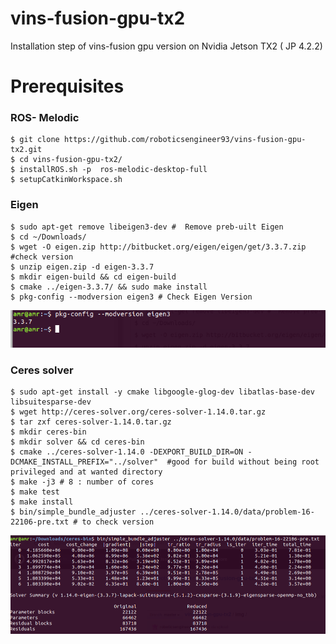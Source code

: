 # vins-fusion-gpu-tx2
Installation step of vins-fusion gpu version on Nvidia Jetson TX2 ( JP 4.2.2)
# Prerequisites

### ROS- Melodic
```
$ git clone https://github.com/roboticsengineer93/vins-fusion-gpu-tx2.git
$ cd vins-fusion-gpu-tx2/
$ installROS.sh -p  ros-melodic-desktop-full
$ setupCatkinWorkspace.sh
```
### Eigen 
```
$ sudo apt-get remove libeigen3-dev #  Remove preb-uilt Eigen
$ cd ~/Downloads/
$ wget -O eigen.zip http://bitbucket.org/eigen/eigen/get/3.3.7.zip #check version
$ unzip eigen.zip -d eigen-3.3.7
$ mkdir eigen-build && cd eigen-build
$ cmake ../eigen-3.3.7/ && sudo make install
$ pkg-config --modversion eigen3 # Check Eigen Version
```
![Eigen-img](./img/md1.png)

### Ceres solver 

```
$ sudo apt-get install -y cmake libgoogle-glog-dev libatlas-base-dev libsuitesparse-dev
$ wget http://ceres-solver.org/ceres-solver-1.14.0.tar.gz
$ tar zxf ceres-solver-1.14.0.tar.gz
$ mkdir ceres-bin
$ mkdir solver && cd ceres-bin
$ cmake ../ceres-solver-1.14.0 -DEXPORT_BUILD_DIR=ON -DCMAKE_INSTALL_PREFIX="../solver"  #good for build without being root privileged and at wanted directory
$ make -j3 # 8 : number of cores
$ make test
$ make install
$ bin/simple_bundle_adjuster ../ceres-solver-1.14.0/data/problem-16-22106-pre.txt # to check version
```
![ceres-solver-img](./img/md2.png)
